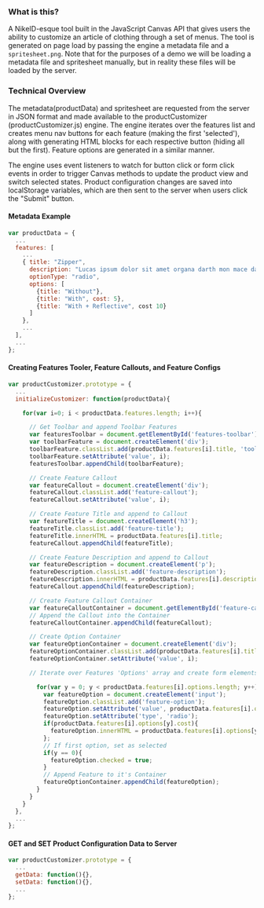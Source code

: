 ### What is this?
A NikeID-esque tool built in the JavaScript Canvas API that gives users the ability to customize an article of clothing through a set of menus. The tool is generated on page load by passing the engine a metadata file and a `spritesheet.png`. Note that for the purposes of a demo we will be loading a metadata file and spritesheet manually, but in reality these files will be loaded by the server.

### Technical Overview
The metadata(productData) and spritesheet are requested from the server in JSON format and made available to the productCustomizer (productCustomizer.js) engine. The engine iterates over the features list and creates menu nav buttons for each feature (making the first 'selected'), along with generating HTML blocks for each respective button (hiding all but the first). Feature options are generated in a similar manner.

The engine uses event listeners to watch for button click or form click events in order to trigger Canvas methods to update the product view and switch selected states. Product configuration changes are saved into localStorage variables, which are then sent to the server when users click the "Submit" button.

#### Metadata Example
```javascript
var productData = {
  ...
  features: [
    ...
    { title: "Zipper",
      description: "Lucas ipsum dolor sit amet organa darth mon mace dagobah alderaan coruscant hutt ben amidala. Solo kashyyyk dooku skywalker mandalore boba jabba. Kamino moff calrissian kenobi luuke dooku ackbar.",
      optionType: "radio",
      options: [
        {title: "Without"},
        {title: "With", cost: 5},
        {title: "With + Reflective", cost 10}
      ]
    },
    ...
  ],
  ...
};
```

#### Creating Features Tooler, Feature Callouts, and Feature Configs
```javascript
var productCustomizer.prototype = {
  ...
  initializeCustomizer: function(productData){

    for(var i=0; i < productData.features.length; i++){

      // Get Toolbar and append Toolbar Features
      var featuresToolbar = document.getElementById('features-toolbar');
      var toolbarFeature = document.createElement('div');
      toolbarFeature.classList.add(productData.features[i].title, 'toolbar-feature');
      toolbarFeature.setAttribute('value', i);
      featuresToolbar.appendChild(toolbarFeature);

      // Create Feature Callout
      var featureCallout = document.createElement('div');
      featureCallout.classList.add('feature-callout');
      featureCallout.setAttribute('value', i);

      // Create Feature Title and append to Callout
      var featureTitle = document.createElement('h3');
      featureTitle.classList.add('feature-title');
      featureTitle.innerHTML = productData.features[i].title;
      featureCallout.appendChild(featureTitle);

      // Create Feature Description and append to Callout
      var featureDescription = document.createElement('p');
      featureDescription.classList.add('feature-description');
      featureDescription.innerHTML = productData.features[i].description;
      featureCallout.appendChild(featureDescription);

      // Create Feature Callout Container
      var featureCalloutContainer = document.getElementById('feature-callout-container');
      // Append the Callout into the Container
      featureCalloutContainer.appendChild(featureCallout);

      // Create Option Container
      var featureOptionContainer = document.createElement('div');
      featureOptionContainer.classList.add(productData.features[i].title, 'feature-option-container');
      featureOptionContainer.setAttribute('value', i);

      // Iterate over Features 'Options' array and create form elements for each

        for(var y = 0; y < productData.features[i].options.length; y++){
          var featureOption = document.createElement('input');
          featureOption.classList.add('feature-option');
          featureOption.setAttribute('value', productData.features[i].options[y].title);
          featureOption.setAttribute('type', 'radio');
          if(productData.features[i].options[y].cost){
            featureOption.innerHTML = productData.features[i].options[y].title + ' + (' + productData.features[i].options[y].cost + ')';
          };
          // If first option, set as selected
          if(y == 0){
            featureOption.checked = true;
          }
          // Append Feature to it's Container
          featureOptionContainer.appendChild(featureOption);
        }
      }
    }
  },
  ...
};
```

#### GET and SET Product Configuration Data to Server
```javascript
var productCustomizer.prototype = {
  ...
  getData: function(){},
  setData: function(){},
  ...
};
```
